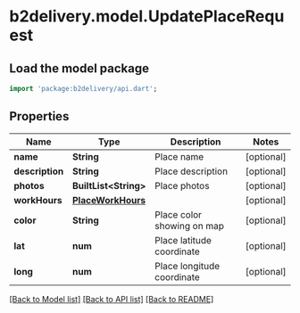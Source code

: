 # b2delivery.model.UpdatePlaceRequest

## Load the model package
```dart
import 'package:b2delivery/api.dart';
```

## Properties
Name | Type | Description | Notes
------------ | ------------- | ------------- | -------------
**name** | **String** | Place name | [optional] 
**description** | **String** | Place description | [optional] 
**photos** | **BuiltList&lt;String&gt;** | Place photos | [optional] 
**workHours** | [**PlaceWorkHours**](PlaceWorkHours.md) |  | [optional] 
**color** | **String** | Place color showing on map | [optional] 
**lat** | **num** | Place latitude coordinate | [optional] 
**long** | **num** | Place longitude coordinate | [optional] 

[[Back to Model list]](../README.md#documentation-for-models) [[Back to API list]](../README.md#documentation-for-api-endpoints) [[Back to README]](../README.md)


